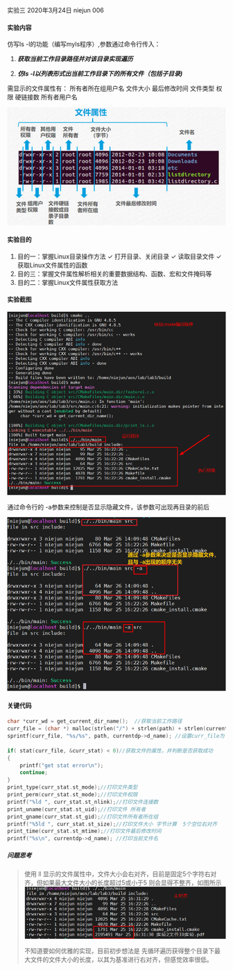 实验三  2020年3月24日 niejun 006

#### 实验内容

仿写ls -l的功能（编写myls程序）,参数通过命令行传入：
1. ***获取当前工作目录路径并对该目录实现遍历***

2. ***仿ls -l以列表形式出当前工作目录下的所有文件（包括子目录)***

需显示的文件属性有：
所有者所在组用户名 文件大小 最后修改时间 文件类型 权限 硬链接数 所有者用户名

![lab3_task_desc](doc/lab3_task_desc.png)

#### 实验目的

1. 目的一：掌握Linux目录操作方法
   ✓ 打开目录、关闭目录
   ✓ 读取目录文件
   ✓ 获取Linux文件属性的函数
2. 目的三：掌握文件属性解析相关的重要数据结构、函数、宏和文件掩码等
3. 目的二：掌握Linux文件属性获取方法



#### 实验截图

![实验截图](doc/feature1_1.png)

通过命令行的 -a参数来控制是否显示隐藏文件，该参数可出现再目录的前后

![-a显示隐藏文件](doc/feature1_2.png)

#### 关键代码

```c
char *curr_wd = get_current_dir_name();  //获取当前工作路径
curr_file = (char *) malloc(strlen("/") + strlen(path) + strlen(currentdp->d_name) + 1);
sprintf(curr_file, "%s/%s", path, currentdp->d_name); //设置curr_file为 当前路径/当前文件名

if( stat(curr_file, &curr_stat) < 0)//获取文件的属性，并判断是否获取成功
{
    printf("get stat error\n");
    continue;
}
print_type(curr_stat.st_mode);//打印文件类型
print_perm(curr_stat.st_mode);//打印文件权限
printf("%ld ", curr_stat.st_nlink);//打印文件连接数
print_uname(curr_stat.st_uid);//打印文件 所有者
print_gname(curr_stat.st_gid);//打印文件所有者所在组
printf("%5ld ", curr_stat.st_size);//打印文件大小 字节计算  5个空位右对齐
print_time(curr_stat.st_mtime);//打印文件最后修改时间
printf("%s\n", currentdp->d_name); //打印当前文件名
```



##### 问题思考

> 使用 ll 显示的文件属性中，文件大小会右对齐，目前是固定5个字符右对齐，但如果最大文件大小的长度超过5或小于5 则会显得不整齐，如图所示
> ![issue](doc/issue1.png)
>
> 不知道要如何优雅的实现，目前初步想法是 先循环遍历获得整个目录下最大文件的文件大小的长度，以其为基准进行右对齐，但感觉效率很低。



